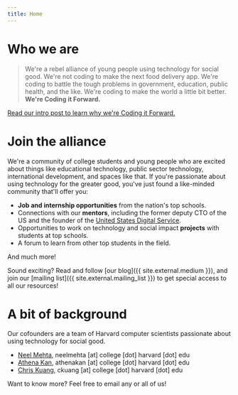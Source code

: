 ```yaml
---
title: Home
---
```


# Who we are

> We're a rebel alliance of young people using technology for social good. We're not coding to make the next food delivery app. We're coding to battle the tough problems in government, education, public health, and the like. We're coding to make the world a little bit better. **We're Coding it Forward.**

[Read our intro post to learn why we're Coding it Forward.](https://blog.codingitforward.com/a-rebel-alliance-of-young-people-using-technology-for-social-good-846eeafa9653#.40033t8rf)

# Join the alliance

We're a community of college students and young people who are excited about things like educational technology, public sector technology, international development, and spaces like that. If you're passionate about using technology for the greater good, you've just found a like-minded community that'll offer you:

- **Job and internship opportunities** from the nation's top schools.
- Connections with our **mentors**, including the former deputy CTO of the US and the founder of the [United States Digital Service](https://www.usds.gov/).
- Opportunities to work on technology and social impact **projects** with students at top schools.
- A forum to learn from other top students in the field.

And much more!

Sound exciting? Read and follow [our blog]({{ site.external.medium }}), and join our [mailing list]({{ site.external.mailing_list }}) to get special access to all our resources!

# A bit of background

Our cofounders are a team of Harvard computer scientists passionate about using technology for social good.

- [Neel Mehta](http://hathix.com), neelmehta [at] college [dot] harvard [dot] edu
- [Athena Kan](http://athenakan.com), athenakan [at] college [dot] harvard [dot] edu
- [Chris Kuang](https://medium.com/@chriskuang), ckuang [at] college [dot] harvard [dot] edu

Want to know more? Feel free to email any or all of us!
